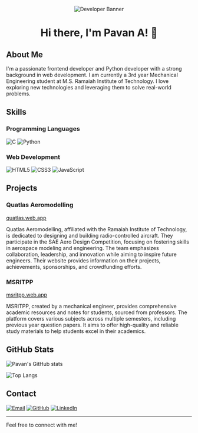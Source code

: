 <div align="center">

![Developer Banner](https://media.licdn.com/dms/image/D4D16AQE35W41k1X6ug/profile-displaybackgroundimage-shrink_350_1400/0/1679308101227?e=1698883200&v=beta&t=SKTb6kERonRYl-vRBcKUkdZOdQWFE_HX6yOtNWFl3ng)

# Hi there, I'm Pavan A! 👋

</div>

## About Me

I'm a passionate frontend developer and Python developer with a strong background in web development. I am currently a 3rd year Mechanical Engineering student at M.S. Ramaiah Institute of Technology. I love exploring new technologies and leveraging them to solve real-world problems.

## Skills

### Programming Languages

![C](https://img.shields.io/badge/-C-00599C?style=flat-square&logo=c&logoColor=white)
![Python](https://img.shields.io/badge/-Python-3776AB?style=flat-square&logo=python&logoColor=white)

### Web Development

![HTML5](https://img.shields.io/badge/-HTML5-E34F26?style=flat-square&logo=html5&logoColor=white)
![CSS3](https://img.shields.io/badge/-CSS3-1572B6?style=flat-square&logo=css3&logoColor=white)
![JavaScript](https://img.shields.io/badge/-JavaScript-F7DF1E?style=flat-square&logo=javascript&logoColor=black)

## Projects

### Quatlas Aeromodelling
[quatlas.web.app](https://quatlas.web.app)

Quatlas Aeromodelling, affiliated with the Ramaiah Institute of Technology, is dedicated to designing and building radio-controlled aircraft. They participate in the SAE Aero Design Competition, focusing on fostering skills in aerospace modeling and engineering. The team emphasizes collaboration, leadership, and innovation while aiming to inspire future engineers. Their website provides information on their projects, achievements, sponsorships, and crowdfunding efforts.

### MSRITPP
[msritpp.web.app](https://msritpp.web.app)

MSRITPP, created by a mechanical engineer, provides comprehensive academic resources and notes for students, sourced from professors. The platform covers various subjects across multiple semesters, including previous year question papers. It aims to offer high-quality and reliable study materials to help students excel in their academics.

## GitHub Stats

![Pavan's GitHub stats](https://github-readme-stats.vercel.app/api?username=pavan-reddy28&show_icons=true&theme=radical)

![Top Langs](https://github-readme-stats.vercel.app/api/top-langs/?username=pavan-reddy28&layout=compact&theme=radical)

## Contact

[![Email](https://img.shields.io/badge/Email-D14836?style=flat-square&logo=gmail&logoColor=white)](mailto:pavan.aashok1234gh@gmail.com)
[![GitHub](https://img.shields.io/badge/GitHub-181717?style=flat-square&logo=github&logoColor=white)](https://github.com/pavan-reddy28)
[![LinkedIn](https://img.shields.io/badge/LinkedIn-0077B5?style=flat-square&logo=linkedin&logoColor=white)](https://www.linkedin.com/in/pavan-reddy-667b09284)

---

Feel free to connect with me!


